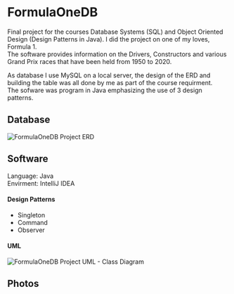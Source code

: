 # FormulaOneDB

Final project for the courses Database Systems (SQL) and Object Oriented Design (Design Patterns in Java). 
I did the project on one of my loves, Formula 1.  
The software provides information on the Drivers, Constructors and various Grand Prix races that have been held from 1950 to 2020.    

As database I use MySQL on a local server, the design of the ERD and building the table was all done by me as part of the course requirment.  
The sofware was program in Java emphasizing the use of 3 design patterns.


## Database

![FormulaOneDB Project ERD](https://user-images.githubusercontent.com/8725819/188173086-11893a6d-57dc-4d78-911a-c54be2c50a07.jpg)

## Software
Language: Java  
Envirment: IntelliJ IDEA
#### Design Patterns
- Singleton
- Command
- Observer
#### UML
![FormulaOneDB Project UML - Class Diagram](https://user-images.githubusercontent.com/8725819/188173408-74b053dc-c6ce-475c-a599-7eccbecf3588.jpg)

## Photos
